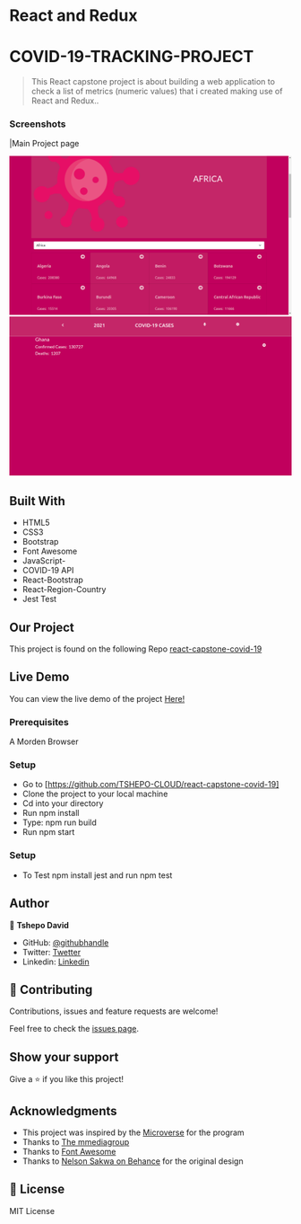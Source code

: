 # React and Redux
# COVID-19-TRACKING-PROJECT


> This React capstone project is about building a  web application to check a list of metrics (numeric values) that i created making use of React and Redux..

### Screenshots

|Main Project page

![screenshot](./screenshot1.png)
![screenshot](./screenshot2.png)


## Built With

- HTML5
- CSS3
- Bootstrap
- Font Awesome
- JavaScript-
- COVID-19 API
- React-Bootstrap
- React-Region-Country
- Jest Test

## Our Project

This project is found on the following Repo [react-capstone-covid-19](https://github.com/TSHEPO-CLOUD/react-capstone-covid-19)

## Live Demo

You can view the live demo of the project [Here!](https://zen-nightingale-b20a76.netlify.app)

### Prerequisites

A Morden Browser

### Setup
- Go to [https://github.com/TSHEPO-CLOUD/react-capstone-covid-19]
- Clone the project to your local machine
- Cd into your directory
- Run npm install
- Type: npm run build
- Run npm start

### Setup
- To Test npm install jest and run npm test
## Author

👤 **Tshepo David**

- GitHub: [@githubhandle](https://github.com/TSHEPO-CLOUD)
- Twitter: [Twetter](https://twitter.com/tshepomolefem)
- Linkedin: [Linkedin](https://www.linkedin.com/in/tshepo-molefe-8153313b)

## 🤝 Contributing

Contributions, issues and feature requests are welcome!

Feel free to check the [issues page](https://github.com/TSHEPO-CLOUD/react-capstone-covid-19/issues/3).

## Show your support

Give a ⭐️ if you like this project!

## Acknowledgments

- This project was inspired by the [Microverse](https://www.microverse.org/) for the  program
- Thanks to [The mmediagroup](https://covid-api.mmediagroup.fr//)
- Thanks to [Font Awesome](https://fontawesome.com/)
- Thanks to [ Nelson Sakwa on Behance](https://www.behance.net/sakwadesignstudio/) for the original design


## 📝 License

MIT License
